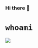### Hi there 👋

# `whoami`

![](https://github-readme-stats.vercel.app/api?username=madbuda&show_icons=true&hide_title=true&theme=solarized-dark&count_private=true&hide=stars)
